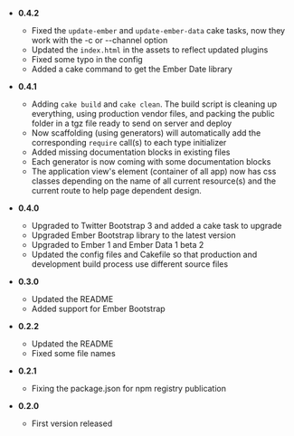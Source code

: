 * __0.4.2__
    * Fixed the `update-ember` and `update-ember-data` cake tasks, now they work with the -c or --channel option
    * Updated the `index.html` in the assets to reflect updated plugins
    * Fixed some typo in the config
    * Added a cake command to get the Ember Date library

* __0.4.1__
    * Adding `cake build` and `cake clean`. The build script is cleaning up everything, using production vendor files, and packing the public folder in a tgz file ready to send on server and deploy
    * Now scaffolding (using generators) will automatically add the corresponding `require` call(s) to each type initializer
    * Added missing documentation blocks in existing files
    * Each generator is now coming with some documentation blocks
    * The application view's element (container of all app) now has css classes depending on the name of all current
    resource(s) and the current route to help page dependent design.

* __0.4.0__
    * Upgraded to Twitter Bootstrap 3 and added a cake task to upgrade
    * Upgraded Ember Bootstrap library to the latest version
    * Upgraded to Ember 1 and Ember Data 1 beta 2
    * Updated the config files and Cakefile so that production and development build process use different source files

* __0.3.0__
    * Updated the README
    * Added support for Ember Bootstrap

* __0.2.2__
    * Updated the README
    * Fixed some file names

* __0.2.1__
    * Fixing the package.json for npm registry publication

* __0.2.0__
    * First version released
